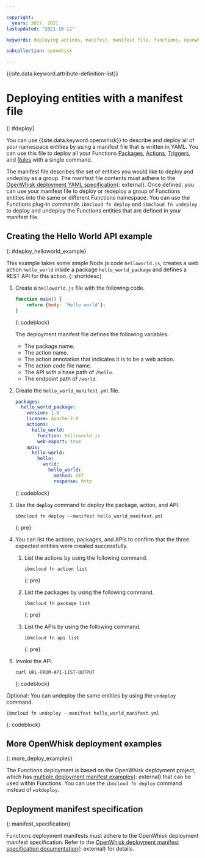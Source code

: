```yaml
---

copyright:
  years: 2017, 2021
lastupdated: "2021-10-12"

keywords: deploying actions, manifest, manifest file, functions, openwhisk, API

subcollection: openwhisk

---
```


{{site.data.keyword.attribute-definition-list}}


# Deploying entities with a manifest file
{: #deploy}

You can use {{site.data.keyword.openwhisk}} to describe and deploy all of your namespace entities by using a manifest file that is written in YAML. You can use this file to deploy all your Functions [Packages](/docs/openwhisk?topic=openwhisk-pkg_ov), [Actions](/docs/openwhisk?topic=openwhisk-actions), [Triggers](/docs/openwhisk?topic=openwhisk-triggers), and [Rules](/docs/openwhisk?topic=openwhisk-rules) with a single command.

The manifest file describes the set of entities you would like to deploy and undeploy as a group. The manifest file contents must adhere to the [OpenWhisk deployment YAML specification](https://github.com/apache/openwhisk-wskdeploy/tree/master/specification#package-specification){: external}. Once defined, you can use your manifest file to deploy or redeploy a group of Functions entities into the same or different Functions namespace. You can use the Functions plug-in commands `ibmcloud fn deploy` and `ibmcloud fn undeploy` to deploy and undeploy the Functions entities that are defined in your manifest file.

## Creating the Hello World API example
{: #deploy_helloworld_example}

This example takes some simple Node.js code `helloworld.js`, creates a web action `hello_world` inside a package `hello_world_package` and defines a REST API for this action.
{: shortdesc}

1. Create a `helloworld.js` file with the following code.

    ```javascript
    function main() {
        return {body: 'Hello world'};
    }
    ```
    {: codeblock}

    The deployment manifest file defines the following variables.
    * The package name.
    * The action name.
    * The action annotation that indicates it is to be a web action.
    * The action code file name.
    * The API with a base path of `/hello`.
    * The endpoint path of `/world`.

2. Create the `hello_world_manifest.yml` file.

    ```yaml
    packages:
      hello_world_package:
        version: 1.0
        license: Apache-2.0
        actions:
          hello_world:
            function: helloworld.js
            web-export: true
        apis:
          hello-world:
            hello:
              world:
                hello_world:
                  method: GET
                  response: http
    ```
    {: codeblock}

3. Use the **`deploy`** command to deploy the package, action, and API.

    ```
    ibmcloud fn deploy --manifest hello_world_manifest.yml
    ```
    {: pre}

4. You can list the actions, packages, and APIs to confirm that the three expected entities were created successfully.

    1. List the actions by using the following command.

        ```
        ibmcloud fn action list
        ```
        {: pre}

    2. List the packages by using the following command.

        ```
        ibmcloud fn package list
        ```
        {: pre}

    3. List the APIs by using the following command.

        ```
        ibmcloud fn api list
        ```
        {: pre}

5. Invoke the API.

    ```
    curl URL-FROM-API-LIST-OUTPUT
    ```
    {: codeblock}

Optional: You can undeploy the same entities by using the `undeploy` command.

```
ibmcloud fn undeploy --manifest hello_world_manifest.yml
```
{: codeblock}

## More OpenWhisk deployment examples
{: more_deploy_examples}

The Functions deployment is based on the OpenWhisk deployment project, which has [multiple deployment manifest examples](https://github.com/apache/openwhisk-wskdeploy/blob/master/docs/programming_guide.md#guided-examples){: external} that can be used within Functions.  You can use the `ibmcloud fn deploy` command instead of `wskdeploy`.

## Deployment manifest specification
{: manifest_specification}

Functions deployment manifests must adhere to the OpenWhisk deployment manifest specification. Refer to the [OpenWhisk deployment manifest specification documentation](https://github.com/apache/openwhisk-wskdeploy/tree/master/specification#openwhisk-packaging-specification){: external} for details.


